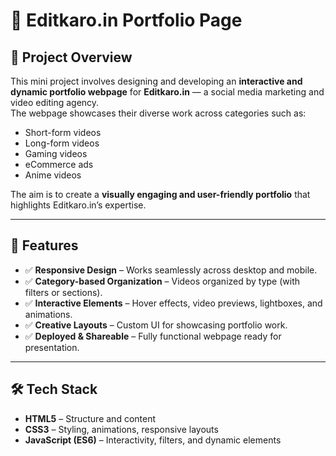 # 🎥 Editkaro.in Portfolio Page  

## 📌 Project Overview  
This mini project involves designing and developing an **interactive and dynamic portfolio webpage** for **Editkaro.in** — a social media marketing and video editing agency.  
The webpage showcases their diverse work across categories such as:  
- Short-form videos  
- Long-form videos  
- Gaming videos    
- eCommerce ads   
- Anime videos  

The aim is to create a **visually engaging and user-friendly portfolio** that highlights Editkaro.in’s expertise.  

---

## 🚀 Features  
- ✅ **Responsive Design** – Works seamlessly across desktop and mobile.  
- ✅ **Category-based Organization** – Videos organized by type (with filters or sections).  
- ✅ **Interactive Elements** – Hover effects, video previews, lightboxes, and animations.  
- ✅ **Creative Layouts** – Custom UI for showcasing portfolio work.  
- ✅ **Deployed & Shareable** – Fully functional webpage ready for presentation.  

---

## 🛠️ Tech Stack  
- **HTML5** – Structure and content  
- **CSS3** – Styling, animations, responsive layouts  
- **JavaScript (ES6)** – Interactivity, filters, and dynamic elements  

